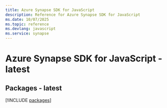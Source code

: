 ```yaml
---
title: Azure Synapse SDK for JavaScript
description: Reference for Azure Synapse SDK for JavaScript
ms.date: 10/07/2025
ms.topic: reference
ms.devlang: javascript
ms.service: synapse
---
```

# Azure Synapse SDK for JavaScript - latest
## Packages - latest
[!INCLUDE [packages](synapse-index.md)]